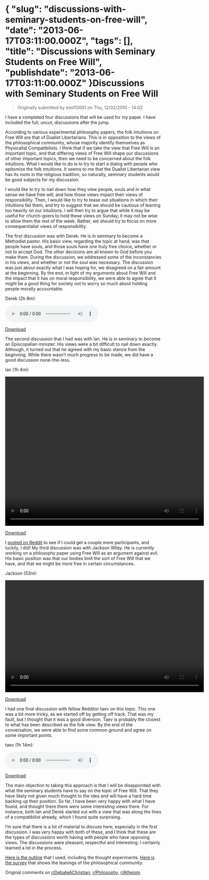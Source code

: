 {
    "slug": "discussions-with-seminary-students-on-free-will",
    "date": "2013-06-17T03:11:00.000Z",
    "tags": [],
    "title": "Discussions with Seminary Students on Free Will",
    "publishdate": "2013-06-17T03:11:00.000Z"
}Discussions with Seminary Students on Free Will
===============================================




<blockquote>
  <p>Originally submitted by emil10001 on Thu, 12/02/2010 - 14:02</p>
</blockquote>

<p>I have a completed four discussions that will be used for my paper. I have included the full, uncut, discussions after the jump.</p>

<p>According to various experimental philosophy papers, the folk intuitions on Free Will are that of Dualist Libertarians. This is in opposition to the views of the philosophical community, whose majority identify themselves as Physicalist Compatibilists. I think that if we take the view that Free Will is an important topic, and that differing views of Free Will shape our discussions of other important topics, then we need to be concerned about the folk intuitions. What I would like to do is to try to start a dialog with people who epitomize the folk intuitions. It seems to me that the Dualist Libertarian view has its roots in the religious tradition, so naturally, seminary students would be good subjects for my discussion.</p>

<p>I would like to try to nail down how they view people, souls and in what sense we have free will, and how those views impact their views of responsibility. Then, I would like to try to tease out situations in which their intuitions fail them, and try to suggest that we should be cautious of leaning too heavily on our intuitions. I will then try to argue that while it may be useful for church-goers to hold these views on Sunday, it may not be wise to allow them the rest of the week. Rather, we should try to focus on more consequentialist views of responsibility.</p>

<p>The first discussion was with Derek. He is in seminary to become a Methodist pastor. His basic view, regarding the topic at hand, was that people have souls, and those souls have one truly free choice, whether or not to accept God. The other decisions are all known to God before you make them. During the discussion, we addressed some of the inconstancies in his views, and whether or not the soul was necessary. The discussion was just about exactly what I was hoping for, we disagreed on a fair amount at the beginning. By the end, in light of my arguments about Free Will and the impact that it has on moral responsibility, we were able to agree that it might be a good thing for society not to worry so much about holding people morally accountable.</p>

<p>Derek (2h 8m):</p>

<p><audio width="640px" controls="controls" preload="auto"><br/><source src="http://tinyrobots.net/media/Derek_FreeWill.ogg" type='audio/ogg; codecs="theora, vorbis"'></source><br/></audio></p>

<p><a href="http://tinyrobots.net/media/Derek_FreeWill.ogg" target="_blank">Download</a></p>

<p>The second discussion that I had was with Ian. He is in seminary to become an Episcopalian minister. His views were a bit difficult to nail down exactly. Although, it turned out that he agreed with my basic stance from the beginning. While there wasn&rsquo;t much progress to be made, we did have a good discussion none-the-less.</p>

<p>Ian (1h 4m):</p>

<p><video width="640px" height="480px" controls="controls" preload="auto"><br/><source src="http://tinyrobots.net/media/Ian_FreeWill.mp4" type='video/mp4; codecs="avc1.42E01E, mp4a.40.2"'></source><br/><source src="http://tinyrobots.net/media/Ian_FreeWill.webm" type='video/webm; codecs="vp8, vorbis"'></source><br/><source src="http://tinyrobots.net/media/Ian_FreeWill.mov" type='video/mov; codecs="mov, aac"'></source><br/></video></p>

<p><a href="http://tinyrobots.net/media/Ian_FreeWill.mp4" target="_blank">Download</a></p>

<p>I <a href="http://www.reddit.com/r/DebateAChristian/comments/efb6p/are_there_any_christians_here_willing_to_have_a/" target="_blank">posted on Reddit</a> to see if I could get a couple more participants, and luckily, I did! My third discussion was with Jackson Wiley. He is currently working on a philosophy paper using Free Will as an argument against evil. His basic position was that our bodies limit the sort of Free Will that we have, and that we might be more free in certain circumstances.</p>

<p>Jackson (53m):</p>

<p><video width="640px" height="360px" controls="controls" preload="auto"><br/><source src="http://tinyrobots.net/media/JacksonWiley_FreeWill2.mp4" type='video/mp4; codecs="avc1.42E01E, mp4a.40.2"'></source><br/><source src="http://tinyrobots.net/media/JacksonWiley_FreeWill2.webm" type='video/webm; codecs="vp8, vorbis"'></source><br/><source src="http://tinyrobots.net/media/JacksonWiley_FreeWill.mp3" type='audio/mp3; codecs="mp3"'></source><br/></video></p>

<p><a href="http://tinyrobots.net/media/JacksonWiley_FreeWill2.mp4" target="_blank">Download</a></p>

<p>I had one final discussion with fellow Redditor taev on this topic. This one was a bit more tricky, as we started off by getting off track. That was my fault, but I thought that it was a good diversion. Taev is probably the closest to what has been described as the folk view. By the end of the conversation, we were able to find some common ground and agree on some important points.</p>

<p>taev (1h 14m):</p>

<p><audio width="640px" controls="controls" preload="auto"><br/><source src="http://tinyrobots.net/media/taev_FreeWill.ogg" type='audio/ogg; codecs="theora, vorbis"'></source><br/></audio></p>

<p><a href="http://tinyrobots.net/media/taev_FreeWill.mp3" target="_blank">Download</a></p>

<p>The main objection to taking this approach is that I will be disappointed with what the seminary students have to say on the topic of Free Will. That they have likely not given much thought to the idea and will have a hard time backing up their position. So far, I have been very happy with what I have found, and thought there there were some interesting views there. For instance, both Ian and Derek started out with a view that was along the lines of a compatibilist already, which I found quite surprising.</p>

<p>I&rsquo;m sure that there is a lot of material to discuss here, especially in the first discussion. I was very happy with both of these, and I think that these are the types of discussions worth having with people who have opposing views. The discussions were pleasant, respectful and interesting. I certainly learned a lot in the process.</p>

<p><a href="http://feigdev.com/MyDiscussionOutline.pdf" target="_blank">Here is the outline</a> that I used, including the thought experiments. <a href="http://philpapers.org/surveys/results.pl?affil=All+respondents&amp;areas0=0&amp;areas_max=1&amp;grain=coarse" target="_blank">Here is the survey</a> that shows the leanings of the philosophical community.</p>

<p>Original comments on <a href="http://www.reddit.com/r/DebateAChristian/comments/ehe4z/i_recorded_several_discussions_with_christians_on/" target="_blank">r/DebateAChristian</a>, <a href="http://www.reddit.com/r/philosophy/comments/ehe63/discussions_with_a_few_christians_on_the_topic_of/" target="_blank">r/Philosophy</a>, <a href="http://www.reddit.com/r/atheism/comments/ehe7q/discussions_with_christians_on_the_topic_of_free/" target="_blank">r/Atheism</a>.</p>

